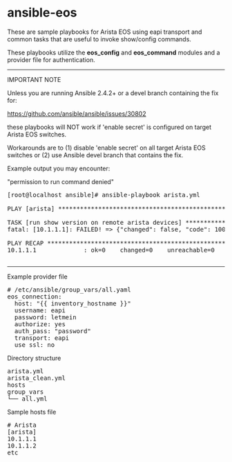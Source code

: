 # ansible-eos
These are sample playbooks for Arista EOS using eapi transport and common tasks that are useful to invoke show/config commands.

These playbooks utilize the <b>eos_config</b> and <b>eos_command</b> modules and a provider file for authentication.

---
IMPORTANT NOTE

Unless you are running Ansible 2.4.2+ or a devel branch containing the fix for:

https://github.com/ansible/ansible/issues/30802

these playbooks will NOT work if 'enable secret' is configured on target Arista EOS switches. 

Workarounds are to (1) disable 'enable secret' on all target Arista EOS switches or (2) use Ansible devel branch that contains the fix.

Example output you may encounter:

"permission to run command denied"

<pre>
[root@localhost ansible]# ansible-playbook arista.yml

PLAY [arista] ******************************************************************

TASK [run show version on remote arista devices] *******************************
fatal: [10.1.1.1]: FAILED! => {"changed": false, "code": 1005, "failed": true, "msg": "CLI command 1 of 2 'enable' failed: permission to run command denied" to retry, use: --limit @/etc/ansible/arista.retry

PLAY RECAP *********************************************************************
10.1.1.1             : ok=0    changed=0    unreachable=0    failed=1

</pre>


---

Example provider file
<pre>
# /etc/ansible/group_vars/all.yaml
eos_connection:
  host: "{{ inventory_hostname }}"
  username: eapi
  password: letmein
  authorize: yes
  auth_pass: "password"
  transport: eapi
  use_ssl: no
</pre>

Directory structure
<pre>
arista.yml
arista_clean.yml 
hosts
group_vars
└── all.yml
</pre>

Sample hosts file
<pre>
# Arista
[arista]
10.1.1.1
10.1.1.2
etc
</pre>

